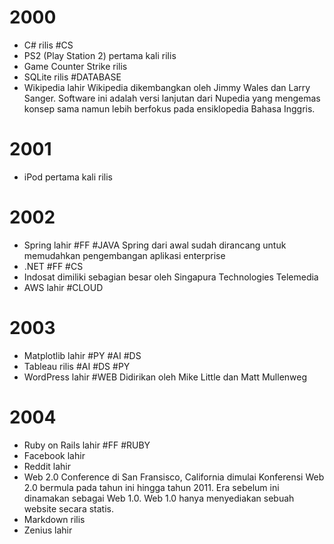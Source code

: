 # 2000
- C# rilis #CS
- PS2 (Play Station 2) pertama kali rilis
- Game Counter Strike rilis
- SQLite rilis #DATABASE 
- Wikipedia lahir
	Wikipedia dikembangkan oleh Jimmy Wales dan Larry Sanger. Software ini adalah versi lanjutan dari Nupedia yang mengemas konsep sama namun lebih berfokus pada ensiklopedia Bahasa Inggris.
# 2001
- iPod pertama kali rilis
# 2002
- Spring lahir #FF #JAVA
	Spring dari awal sudah dirancang untuk memudahkan pengembangan aplikasi enterprise
- .NET #FF #CS
- Indosat dimiliki sebagian besar oleh Singapura Technologies Telemedia
- AWS lahir #CLOUD
# 2003
- Matplotlib lahir #PY #AI #DS
- Tableau rilis #AI #DS #PY
- WordPress lahir #WEB
	Didirikan oleh Mike Little dan Matt Mullenweg
# 2004
- Ruby on Rails lahir #FF #RUBY
- Facebook lahir
- Reddit lahir
- Web 2.0 Conference di San Fransisco, California dimulai
	Konferensi Web 2.0 bermula pada tahun ini hingga tahun 2011. Era sebelum ini dinamakan sebagai Web 1.0. Web 1.0 hanya menyediakan sebuah website secara statis.
- Markdown rilis
- Zenius lahir